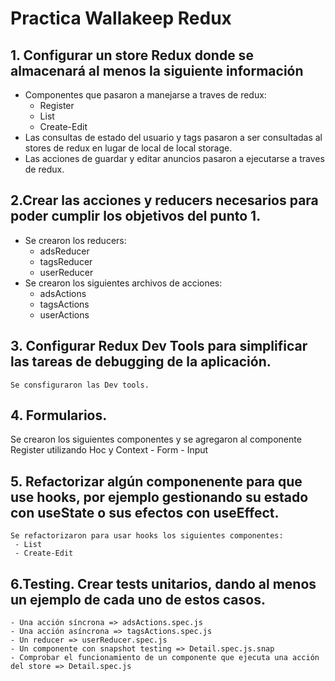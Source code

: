 # Practica Wallakeep Redux

## 1. Configurar un store Redux donde se almacenará al menos la siguiente información

  - Componentes que pasaron a manejarse a traves de redux:
    - Register
    - List
    - Create-Edit
  - Las consultas de estado del usuario y tags pasaron a ser consultadas al stores de redux en lugar de local de
    local storage.
  - Las acciones de guardar y editar anuncios pasaron a ejecutarse a traves de redux.           

## 2.Crear las acciones y reducers necesarios para poder cumplir los objetivos del punto 1.
  - Se crearon los reducers:
    - adsReducer
    - tagsReducer
    - userReducer
  - Se crearon los siguientes archivos de acciones:
    - adsActions
    - tagsActions
    - userActions

## 3. Configurar Redux Dev Tools para simplificar las tareas de debugging de la aplicación.
    Se consfiguraron las Dev tools.

## 4. Formularios.   
   Se crearon los siguientes componentes y se agregaron al componente Register utilizando Hoc y Context
    - Form
    - Input

## 5. Refactorizar algún componenente para que use hooks, por ejemplo gestionando su estado con useState o sus efectos con useEffect.
    Se refactorizaron para usar hooks los siguientes componentes:
     - List
     - Create-Edit
          
## 6.Testing. Crear tests unitarios, dando al menos un ejemplo de cada uno de estos casos.
    - Una acción síncrona => adsActions.spec.js 
    - Una acción asíncrona => tagsActions.spec.js
    - Un reducer => userReducer.spec.js
    - Un componente con snapshot testing => Detail.spec.js.snap
    - Comprobar el funcionamiento de un componente que ejecuta una acción del store => Detail.spec.js


